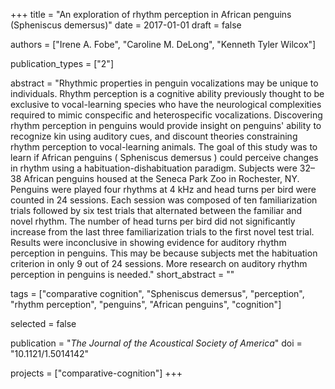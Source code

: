 +++
title = "An exploration of rhythm perception in African penguins (Spheniscus demersus)"
date = 2017-01-01
draft = false

authors = ["Irene A. Fobe", "Caroline M. DeLong", "Kenneth Tyler Wilcox"]

publication_types = ["2"]

abstract = "Rhythmic properties in penguin vocalizations may be unique to individuals. Rhythm perception is a cognitive ability previously thought to be exclusive to vocal-learning species who have the neurological complexities required to mimic conspecific and heterospecific vocalizations. Discovering rhythm perception in penguins would provide insight on penguins' ability to recognize kin using auditory cues, and discount theories constraining rhythm perception to vocal-learning animals. The goal of this study was to learn if African penguins ( Spheniscus demersus ) could perceive changes in rhythm using a habituation-dishabituation paradigm. Subjects were 32–38 African penguins housed at the Seneca Park Zoo in Rochester, NY. Penguins were played four rhythms at 4 kHz and head turns per bird were counted in 24 sessions. Each session was composed of ten familiarization trials followed by six test trials that alternated between the familiar and novel rhythm. The number of head turns per bird did not significantly increase from the last three familiarization trials to the first novel test trial. Results were inconclusive in showing evidence for auditory rhythm perception in penguins. This may be because subjects met the habituation criterion in only 9 out of 24 sessions. More research on auditory rhythm perception in penguins is needed."
short_abstract = ""

tags = ["comparative cognition", "Spheniscus demersus", "perception", "rhythm perception", "penguins", "African penguins", "cognition"]

selected = false

publication = "*The Journal of the Acoustical Society of America*"
doi = "10.1121/1.5014142"

projects = ["comparative-cognition"]
+++
